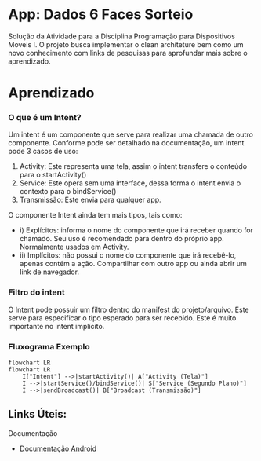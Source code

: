 # App: Dados 6 Faces Sorteio

Solução da Atividade para a Disciplina Programação para Dispositivos Moveis I. O projeto busca implementar o clean architeture bem como um novo conhecimento com links de pesquisas para aprofundar mais sobre o aprendizado.

# Aprendizado

### O que é um Intent?
Um intent é um componente que serve para realizar uma chamada de outro componente. Conforme pode ser detalhado na documentação, um intent pode 3 casos de uso:
1. Activity: Este representa uma tela, assim o intent transfere o conteúdo para o startActivity() 
2. Service: Este opera sem uma interface, dessa forma o intent envia o contexto para o bindService()
3. Transmissão: Este envia para qualquer app.

O componente Intent ainda tem mais tipos, tais como:

- i) Explícitos:  informa o nome do componente que irá receber quando for chamado. Seu uso é recomendado para dentro do próprio app. Normalmente usados em Activity.
- ii) Implícitos: não possui o nome do componente que irá recebê-lo, apenas contém a ação. Compartilhar com outro app ou ainda abrir um link de navegador.

### Filtro do intent
O Intent pode possuir um filtro dentro do manifest do projeto/arquivo. Este serve para especificar o tipo esperado para ser recebido. Este é muito importante no intent implícito.

### Fluxograma Exemplo
```mermaid
flowchart LR
flowchart LR
    I["Intent"] -->|startActivity()| A["Activity (Tela)"]
    I -->|startService()/bindService()| S["Service (Segundo Plano)"]
    I -->|sendBroadcast()| B["Broadcast (Transmissão)"]

```

## Links Úteis:
Documentação
- [Documentação Android](https://developer.android.com/guide/components/intents-filters?hl=pt-br)